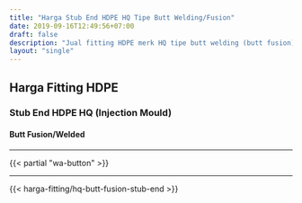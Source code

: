 ```yaml
---
title: "Harga Stub End HDPE HQ Tipe Butt Welding/Fusion"
date: 2019-09-16T12:49:56+07:00
draft: false
description: "Jual fitting HDPE merk HQ tipe butt welding (butt fusion). Beli stub end HDPE injection mould merk HQ disini."
layout: "single"
---
```


## Harga Fitting HDPE

### Stub End HDPE HQ (Injection Mould)

#### Butt Fusion/Welded 

---

{{< partial "wa-button" >}}

---

{{< harga-fitting/hq-butt-fusion-stub-end >}}